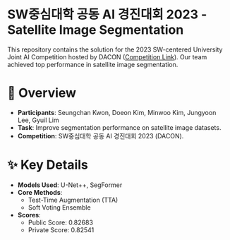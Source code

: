 # SW중심대학 공동 AI 경진대회 2023 - Satellite Image Segmentation
This repository contains the solution for the 2023 SW-centered University Joint AI Competition hosted by DACON ([Competition Link](https://dacon.io/competitions/official/236092/overview/description)). Our team achieved top performance in satellite image segmentation.

# 📝 Overview
- **Participants**: Seungchan Kwon, Doeon Kim, Minwoo Kim, Jungyoon Lee, Gyuil Lim
- **Task**: Improve segmentation performance on satellite image datasets.
- **Competition**: SW중심대학 공동 AI 경진대회 2023 (DACON).

# ✨ Key Details
- **Models Used**: U-Net++, SegFormer
- **Core Methods**:
  - Test-Time Augmentation (TTA)
  - Soft Voting Ensemble
- **Scores**:
  - Public Score: 0.82683
  - Private Score: 0.82541
